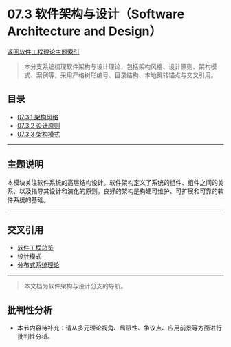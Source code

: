 # 07.3 软件架构与设计（Software Architecture and Design）

[返回软件工程理论主题索引](README.md)

> 本分支系统梳理软件架构与设计理论，包括架构风格、设计原则、架构模式、案例等，采用严格树形编号、目录结构、本地跳转锚点与交叉引用。

## 目录

- [07.3.1 架构风格](07.3.1_Architecture_Styles.md)
- [07.3.2 设计原则](07.3.2_Design_Principles.md)
- [07.3.3 架构模式](07.3.3_Architecture_Patterns.md)

---

## 主题说明

本模块关注软件系统的高层结构设计。软件架构定义了系统的组件、组件之间的关系、以及指导其设计和演化的原则。良好的架构是构建可维护、可扩展和可靠的软件系统的基础。

---

## 交叉引用

- [软件工程总览](README.md)
- [设计模式](README.md)
- [分布式系统理论](README.md)

---

> 本文档为软件架构与设计分支的导航。


## 批判性分析

- 本节内容待补充：请从多元理论视角、局限性、争议点、应用前景等方面进行批判性分析。
